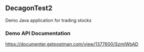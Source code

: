 ## DecagonTest2
Demo Java application for trading stocks

### Demo API Documentation
https://documenter.getpostman.com/view/1377600/SzmiWbAD
